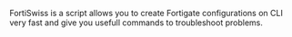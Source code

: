 FortiSwiss is a script allows you to create Fortigate configurations on CLI very fast and give you usefull commands to troubleshoot problems.
